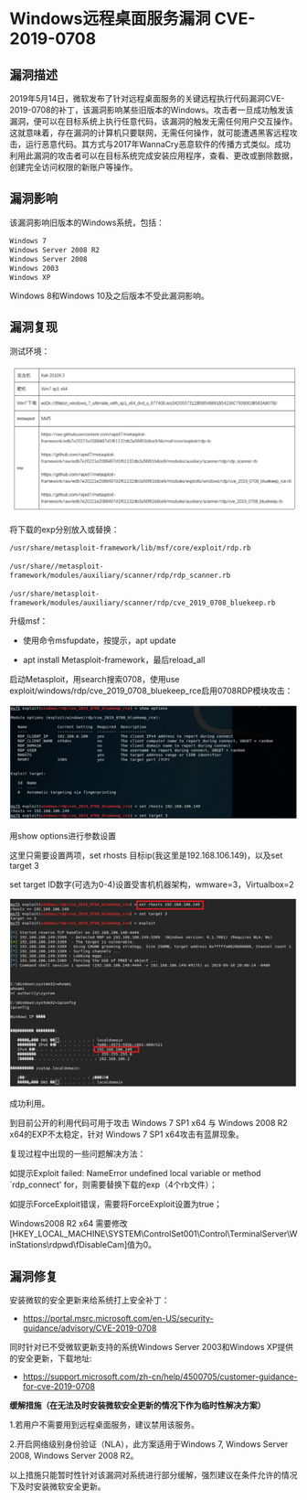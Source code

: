 # 

# Windows远程桌面服务漏洞 CVE-2019-0708

## 漏洞描述

2019年5月14日，微软发布了针对远程桌面服务的关键远程执行代码漏洞CVE-2019-0708的补丁，该漏洞影响某些旧版本的Windows。攻击者一旦成功触发该漏洞，便可以在目标系统上执行任意代码，该漏洞的触发无需任何用户交互操作。这就意味着，存在漏洞的计算机只要联网，无需任何操作，就可能遭遇黑客远程攻击，运行恶意代码。其方式与2017年WannaCry恶意软件的传播方式类似。成功利用此漏洞的攻击者可以在目标系统完成安装应用程序，查看、更改或删除数据，创建完全访问权限的新账户等操作。 

## 漏洞影响

该漏洞影响旧版本的Windows系统，包括：

```
Windows 7
Windows Server 2008 R2
Windows Server 2008
Windows 2003
Windows XP
```

Windows 8和Windows 10及之后版本不受此漏洞影响。

## 漏洞复现

测试环境：

![image-20230328160605922](images/image-20230328160605922.png)

将下载的exp分别放入或替换：

```
/usr/share/metasploit-framework/lib/msf/core/exploit/rdp.rb

/usr/share//metasploit-framework/modules/auxiliary/scanner/rdp/rdp_scanner.rb

/usr/share/metasploit-framework/modules/auxiliary/scanner/rdp/cve_2019_0708_bluekeep.rb
```

升级msf：

- 使用命令msfupdate，按提示，apt update

- apt install Metasploit-framework，最后reload_all

启动Metasploit，用search搜索0708，使用use exploit/windows/rdp/cve_2019_0708_bluekeep_rce启用0708RDP模块攻击：

![image-20230328160727201](images/image-20230328160727201.png)

用show options进行参数设置

这里只需要设置两项，set rhosts 目标ip(我这里是192.168.106.149)，以及set target 3

set target ID数字(可选为0-4)设置受害机机器架构，wmware=3，Virtualbox=2

![image-20230328160741117](images/image-20230328160741117.png)

成功利用。

到目前公开的利用代码可用于攻击 Windows 7 SP1 x64 与 Windows 2008 R2 x64的EXP不太稳定，针对 Windows 7 SP1 x64攻击有蓝屏现象。

复现过程中出现的一些问题解决方法：

如提示Exploit failed: NameError undefined local variable or method `rdp_connect' for，则需要替换下载的exp（4个rb文件）；

如提示ForceExploit错误，需要将ForceExploit设置为true；

Windows2008 R2 x64 需要修改[HKEY_LOCAL_MACHINE\SYSTEM\ControlSet001\Control\TerminalServer\WinStations\rdpwd\fDisableCam]值为0。

## 漏洞修复

安装微软的安全更新来给系统打上安全补丁：

- https://portal.msrc.microsoft.com/en-US/security-guidance/advisory/CVE-2019-0708

同时针对已不受微软更新支持的系统Windows Server 2003和Windows XP提供的安全更新，下载地址:

- https://support.microsoft.com/zh-cn/help/4500705/customer-guidance-for-cve-2019-0708

**缓解措施（在无法及时安装微软安全更新的情况下作为临时性解决方案）**

1.若用户不需要用到远程桌面服务，建议禁用该服务。

2.开启网络级别身份验证（NLA），此方案适用于Windows 7, Windows Server 2008, Windows Server 2008 R2。

以上措施只能暂时性针对该漏洞对系统进行部分缓解，强烈建议在条件允许的情况下及时安装微软安全更新。
